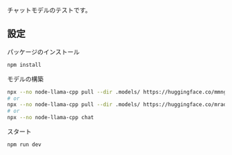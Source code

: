 チャットモデルのテストです。

## 設定

パッケージのインストール

```bash
npm install
```

モデルの構築

```bash
npx --no node-llama-cpp pull --dir .models/ https://huggingface.co/mmnga/ELYZA-japanese-Llama-2-7b-instruct-gguf/blob/main/ELYZA-japanese-Llama-2-7b-instruct-q2_K.gguf
# or
npx --no node-llama-cpp pull --dir .models/ https://huggingface.co/mradermacher/Meta-Llama-3.1-8B-Instruct-GGUF/blob/main/Meta-Llama-3.1-8B-Instruct.Q6_K.gguf
# or
npx --no node-llama-cpp chat
```

スタート

```bash
npm run dev
```
